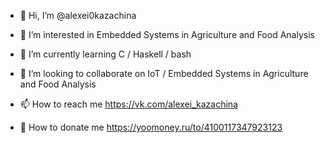 - 👋 Hi, I’m @alexei0kazachina
- 👀 I’m interested in Embedded Systems in Agriculture and Food Analysis
- 🌱 I’m currently learning  C / Haskell / bash
- 💞️ I’m looking to collaborate on IoT / Embedded Systems in Agriculture and Food Analysis

- 📫 How to reach me https://vk.com/alexei_kazachina
- 🌱 How to donate me https://yoomoney.ru/to/4100117347923123
<!---
alexei0kazachina/alexei0kazachina is a ✨ special ✨ repository because its `README.md` (this file) appears on your GitHub profile.
You can click the Preview link to take a look at your changes.
--->
